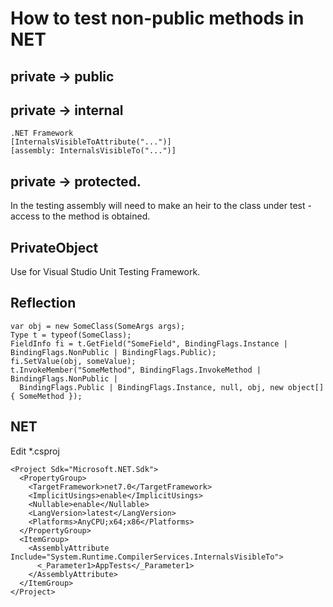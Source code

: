 # How to test non-public methods in NET

## private -> public

## private -> internal
```
.NET Framework
[InternalsVisibleToAttribute("...")]
[assembly: InternalsVisibleTo("...")]
```

## private -> protected.
In the testing assembly will need to make an heir to the class under test - access to the method is obtained.

## PrivateObject
Use for Visual Studio Unit Testing Framework.

## Reflection
```
var obj = new SomeClass(SomeArgs args);
Type t = typeof(SomeClass);
FieldInfo fi = t.GetField("SomeField", BindingFlags.Instance | BindingFlags.NonPublic | BindingFlags.Public);
fi.SetValue(obj, someValue);
t.InvokeMember("SomeMethod", BindingFlags.InvokeMethod | BindingFlags.NonPublic |
  BindingFlags.Public | BindingFlags.Instance, null, obj, new object[] { SomeMethod });
```

## NET
Edit *.csproj
```
<Project Sdk="Microsoft.NET.Sdk">
  <PropertyGroup>
    <TargetFramework>net7.0</TargetFramework>
    <ImplicitUsings>enable</ImplicitUsings>
    <Nullable>enable</Nullable>
    <LangVersion>latest</LangVersion>
    <Platforms>AnyCPU;x64;x86</Platforms>
  </PropertyGroup>
  <ItemGroup>
    <AssemblyAttribute Include="System.Runtime.CompilerServices.InternalsVisibleTo">
      <_Parameter1>AppTests</_Parameter1>
    </AssemblyAttribute>
  </ItemGroup>
</Project>
```
